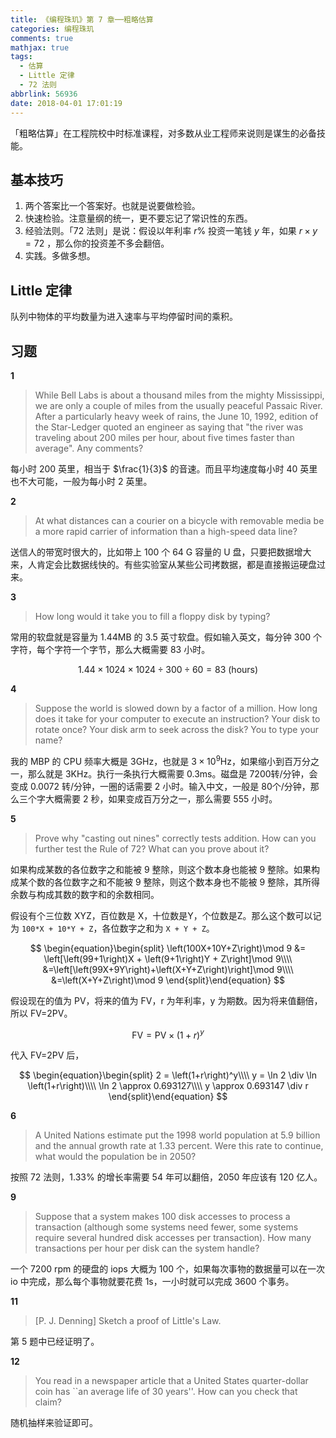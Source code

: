 ```yaml
---
title: 《编程珠玑》第 7 章──粗略估算
categories: 编程珠玑
comments: true
mathjax: true
tags:
  - 估算
  - Little 定律
  - 72 法则
abbrlink: 56936
date: 2018-04-01 17:01:19
---
```


「粗略估算」在工程院校中时标准课程，对多数从业工程师来说则是谋生的必备技能。

<!--more-->

## 基本技巧

1. 两个答案比一个答案好。也就是说要做检验。
2. 快速检验。注意量纲的统一，更不要忘记了常识性的东西。
3. 经验法则。「72 法则」是说：假设以年利率 $r$% 投资一笔钱 $y$ 年，如果 $r\times y = 72$ ，那么你的投资差不多会翻倍。
4. 实践。多做多想。

## Little 定律

队列中物体的平均数量为进入速率与平均停留时间的乘积。

## 习题

**1**

>While Bell Labs is about a thousand miles from the mighty Mississippi, we are only a couple of miles from the usually peaceful Passaic River. After a particularly heavy week of rains, the June 10, 1992, edition of the Star-Ledger quoted an engineer as saying that "the river was traveling about 200 miles per hour, about five times faster than average". Any comments?

每小时 200 英里，相当于 $\frac{1}{3}$ 的音速。而且平均速度每小时 40 英里也不大可能，一般为每小时 2 英里。

**2**

>At what distances can a courier on a bicycle with removable media be a more rapid carrier of information than a high-speed data line?

送信人的带宽时很大的，比如带上 100 个 64 G 容量的 U 盘，只要把数据增大来，人肯定会比数据线快的。有些实验室从某些公司拷数据，都是直接搬运硬盘过来。

**3**

>How long would it take you to fill a floppy disk by typing?

常用的软盘就是容量为 1.44MB 的 3.5 英寸软盘。假如输入英文，每分钟 300 个字符，每个字符一个字节，那么大概需要 83 小时。

$$
1.44 \times 1024 \times 1024 \div 300 \div 60 = 83\  \text{(hours)}
$$

**4**

>Suppose the world is slowed down by a factor of a million. How long does it take for your computer to execute an instruction? Your disk to rotate once? Your disk arm to seek across the disk? You to type your name?

我的 MBP 的 CPU 频率大概是 3GHz，也就是 $3\times 10^9$Hz，如果缩小到百万分之一，那么就是 3KHz。执行一条执行大概需要 0.3ms。磁盘是 7200转/分钟，会变成 0.0072 转/分钟，一圈的话需要 2 小时。输入中文，一般是 80个/分钟，那么三个字大概需要 2 秒，如果变成百万分之一，那么需要 555 小时。

**5**

>Prove why "casting out nines" correctly tests addition. How can you further test the Rule of 72? What can you prove about it?

如果构成某数的各位数字之和能被 9 整除，则这个数本身也能被 9 整除。如果构成某个数的各位数字之和不能被 9 整除，则这个数本身也不能被 9 整除，其所得余数与构成其数的数字和的余数相同。

假设有个三位数 XYZ，百位数是 X，十位数是Y，个位数是Z。那么这个数可以记为 `100*X + 10*Y + Z`，各位数字之和为 `X + Y + Z`。

$$
\begin{equation}\begin{split}
\left(100X+10Y+Z\right)\mod 9 &= \left[\left(99+1\right)X + \left(9+1\right)Y + Z\right]\mod 9\\\\
&=\left[\left(99X+9Y\right)+\left(X+Y+Z\right)\right]\mod 9\\\\
&=\left(X+Y+Z\right)\mod 9
\end{split}\end{equation}
$$

假设现在的值为 PV，将来的值为 FV，r 为年利率，y 为期数。因为将来值翻倍，所以 FV=2PV。

$$
\text{FV} = \text{PV}\times \left(1 + r\right)^y
$$

代入 FV=2PV 后，

$$
\begin{equation}\begin{split}
2 = \left(1+r\right)^y\\\\
y = \ln 2 \div \ln \left(1+r\right)\\\\
\ln 2 \approx 0.693127\\\\
y \approx 0.693147 \div r
\end{split}\end{equation}
$$

**6**

>A United Nations estimate put the 1998 world population at 5.9 billion and the annual growth rate at 1.33 percent. Were this rate to continue, what would the population be in 2050?

按照 72 法则，1.33% 的增长率需要 54 年可以翻倍，2050 年应该有 120 亿人。

**9**

>Suppose that a system makes 100 disk accesses to process a transaction (although some systems need fewer, some systems require several hundred disk accesses per transaction). How many transactions per hour per disk can the system handle?

一个 7200 rpm 的硬盘的 iops 大概为 100 个，如果每次事物的数据量可以在一次 io 中完成，那么每个事物就要花费 1s，一小时就可以完成 3600 个事务。

**11**

>[P. J. Denning] Sketch a proof of Little's Law.

第 5 题中已经证明了。

**12**

>You read in a newspaper article that a United States quarter-dollar coin has ``an average life of 30 years''. How can you check that claim?

随机抽样来验证即可。
